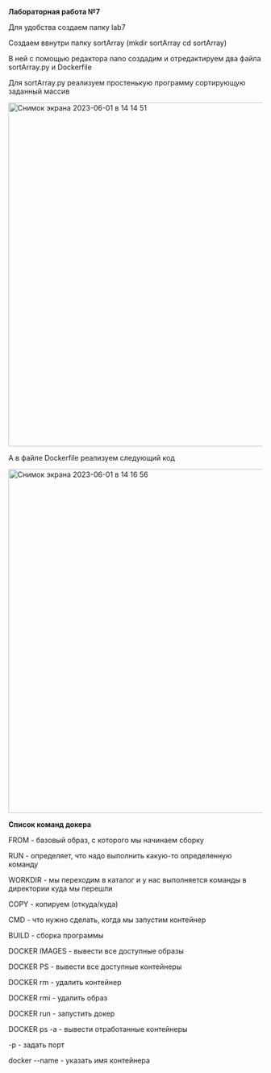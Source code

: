 **Лабораторная работа №7**

Для удобства создаем папку lab7

Создаем ввнутри папку sortArray (mkdir sortArray cd sortArray)

В ней с помощью редактора nano создадим и отредактируем два файла sortArray.py и Dockerfile

Для sortArray.py реализуем простенькую программу сортирующую заданный массив

<img width="682" alt="Снимок экрана 2023-06-01 в 14 14 51" src="https://github.com/FUR1OUSS/TIMP_lab7/assets/82472327/285bcb2a-f5c6-4a52-beb4-c57d96d4b10c">

А в файле Dockerfile реализуем следующий код

<img width="682" alt="Снимок экрана 2023-06-01 в 14 16 56" src="https://github.com/FUR1OUSS/TIMP_lab7/assets/82472327/cf537cba-2fd8-4a02-b768-59ecaaee1f01">

**Список команд докера**

FROM - базовый образ, с которого мы начинаем сборку

RUN - определяет, что надо выполнить какую-то определенную команду

WORKDIR - мы переходим в каталог и у нас выполняется команды в директории куда мы перешли

COPY - копируем (откуда/куда)

CMD - что нужно сделать, когда мы запустим контейнер

BUILD - сборка программы

DOCKER IMAGES - вывести все доступные образы 

DOCKER PS - вывести все доступные контейнеры

DOCKER rm - удалить контейнер

DOCKER rmi - удалить образ

DOCKER run - запустить докер

DOCKER ps -a - вывести отработанные контейнеры

-p - задать порт

docker --name - указать имя контейнера
